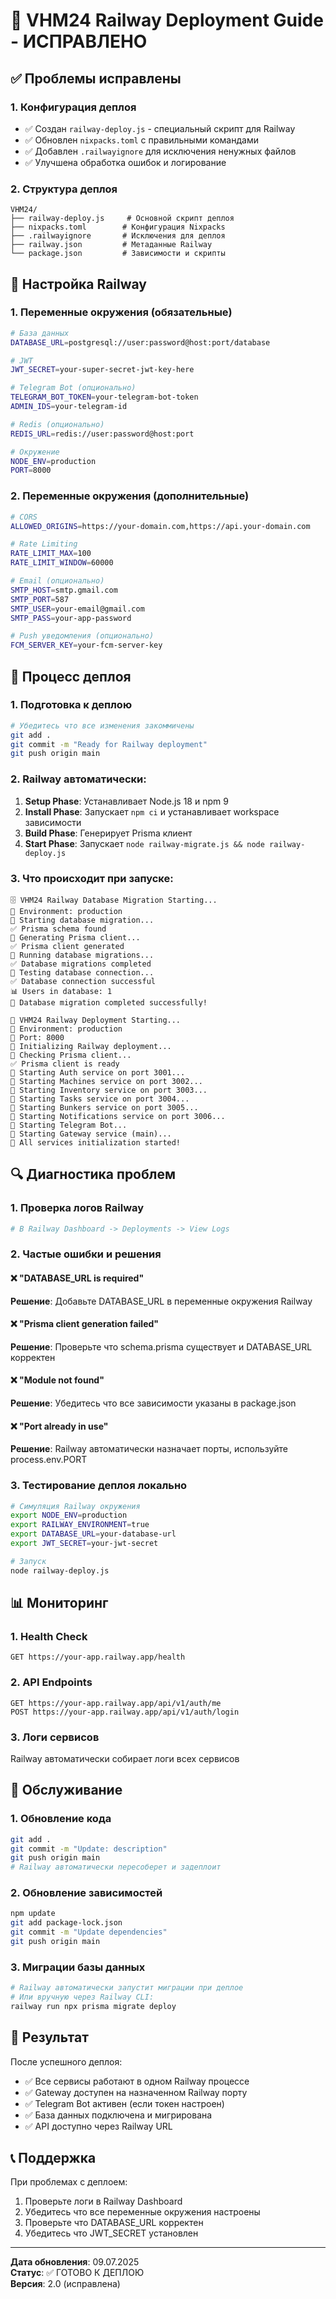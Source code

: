# 🚂 VHM24 Railway Deployment Guide - ИСПРАВЛЕНО

## ✅ Проблемы исправлены

### 1. Конфигурация деплоя

- ✅ Создан `railway-deploy.js` - специальный скрипт для Railway
- ✅ Обновлен `nixpacks.toml` с правильными командами
- ✅ Добавлен `.railwayignore` для исключения ненужных файлов
- ✅ Улучшена обработка ошибок и логирование

### 2. Структура деплоя

```
VHM24/
├── railway-deploy.js     # Основной скрипт деплоя
├── nixpacks.toml        # Конфигурация Nixpacks
├── .railwayignore       # Исключения для деплоя
├── railway.json         # Метаданные Railway
└── package.json         # Зависимости и скрипты
```

## 🔧 Настройка Railway

### 1. Переменные окружения (обязательные)

```bash
# База данных
DATABASE_URL=postgresql://user:password@host:port/database

# JWT
JWT_SECRET=your-super-secret-jwt-key-here

# Telegram Bot (опционально)
TELEGRAM_BOT_TOKEN=your-telegram-bot-token
ADMIN_IDS=your-telegram-id

# Redis (опционально)
REDIS_URL=redis://user:password@host:port

# Окружение
NODE_ENV=production
PORT=8000
```

### 2. Переменные окружения (дополнительные)

```bash
# CORS
ALLOWED_ORIGINS=https://your-domain.com,https://api.your-domain.com

# Rate Limiting
RATE_LIMIT_MAX=100
RATE_LIMIT_WINDOW=60000

# Email (опционально)
SMTP_HOST=smtp.gmail.com
SMTP_PORT=587
SMTP_USER=your-email@gmail.com
SMTP_PASS=your-app-password

# Push уведомления (опционально)
FCM_SERVER_KEY=your-fcm-server-key
```

## 🚀 Процесс деплоя

### 1. Подготовка к деплою

```bash
# Убедитесь что все изменения закоммичены
git add .
git commit -m "Ready for Railway deployment"
git push origin main
```

### 2. Railway автоматически:

1. **Setup Phase**: Устанавливает Node.js 18 и npm 9
2. **Install Phase**: Запускает `npm ci` и устанавливает workspace зависимости
3. **Build Phase**: Генерирует Prisma клиент
4. **Start Phase**: Запускает `node railway-migrate.js && node railway-deploy.js`

### 3. Что происходит при запуске:

```
🗄️ VHM24 Railway Database Migration Starting...
📍 Environment: production
🔧 Starting database migration...
✅ Prisma schema found
🔧 Generating Prisma client...
✅ Prisma client generated
🔧 Running database migrations...
✅ Database migrations completed
🔧 Testing database connection...
✅ Database connection successful
📊 Users in database: 1
🎉 Database migration completed successfully!

🚂 VHM24 Railway Deployment Starting...
📍 Environment: production
🔌 Port: 8000
🔧 Initializing Railway deployment...
🔧 Checking Prisma client...
✅ Prisma client is ready
🚀 Starting Auth service on port 3001...
🚀 Starting Machines service on port 3002...
🚀 Starting Inventory service on port 3003...
🚀 Starting Tasks service on port 3004...
🚀 Starting Bunkers service on port 3005...
🚀 Starting Notifications service on port 3006...
🤖 Starting Telegram Bot...
📡 Starting Gateway service (main)...
🎉 All services initialization started!
```

## 🔍 Диагностика проблем

### 1. Проверка логов Railway

```bash
# В Railway Dashboard -> Deployments -> View Logs
```

### 2. Частые ошибки и решения

#### ❌ "DATABASE_URL is required"

**Решение**: Добавьте DATABASE_URL в переменные окружения Railway

#### ❌ "Prisma client generation failed"

**Решение**: Проверьте что schema.prisma существует и DATABASE_URL корректен

#### ❌ "Module not found"

**Решение**: Убедитесь что все зависимости указаны в package.json

#### ❌ "Port already in use"

**Решение**: Railway автоматически назначает порты, используйте process.env.PORT

### 3. Тестирование деплоя локально

```bash
# Симуляция Railway окружения
export NODE_ENV=production
export RAILWAY_ENVIRONMENT=true
export DATABASE_URL=your-database-url
export JWT_SECRET=your-jwt-secret

# Запуск
node railway-deploy.js
```

## 📊 Мониторинг

### 1. Health Check

```
GET https://your-app.railway.app/health
```

### 2. API Endpoints

```
GET https://your-app.railway.app/api/v1/auth/me
POST https://your-app.railway.app/api/v1/auth/login
```

### 3. Логи сервисов

Railway автоматически собирает логи всех сервисов

## 🔧 Обслуживание

### 1. Обновление кода

```bash
git add .
git commit -m "Update: description"
git push origin main
# Railway автоматически пересоберет и задеплоит
```

### 2. Обновление зависимостей

```bash
npm update
git add package-lock.json
git commit -m "Update dependencies"
git push origin main
```

### 3. Миграции базы данных

```bash
# Railway автоматически запустит миграции при деплое
# Или вручную через Railway CLI:
railway run npx prisma migrate deploy
```

## 🎯 Результат

После успешного деплоя:

- ✅ Все сервисы работают в одном Railway процессе
- ✅ Gateway доступен на назначенном Railway порту
- ✅ Telegram Bot активен (если токен настроен)
- ✅ База данных подключена и мигрирована
- ✅ API доступно через Railway URL

## 📞 Поддержка

При проблемах с деплоем:

1. Проверьте логи в Railway Dashboard
2. Убедитесь что все переменные окружения настроены
3. Проверьте что DATABASE_URL корректен
4. Убедитесь что JWT_SECRET установлен

---

**Дата обновления**: 09.07.2025  
**Статус**: ✅ ГОТОВО К ДЕПЛОЮ  
**Версия**: 2.0 (исправлена)
